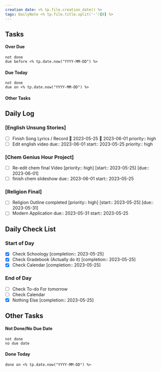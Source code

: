 ```yaml
---
creation date: <% tp.file.creation_date() %>
tags: DailyNote <% tp.file.title.split('-')[0] %>
---
```


## Tasks

#### Over Due

```tasks
not done
due before <% tp.date.now("YYYY-MM-DD") %>
```

#### Due Today

```tasks
not done
due on <% tp.date.now("YYYY-MM-DD") %>
```

#### Other Tasks

## Daily Log

### [English Unsung Stories]
- [ ] Finish Song Lyrics / Record 🛫 2023-05-25 📅 2023-06-01 priority:: high 
- [ ] Edit english video due:: 2023-06-01 start:: 2023-05-25 priority:: high 

### [Chem Genius Hour Project]
- [ ] Re-edit chem final Video  [priority:: high]  [start:: 2023-05-25]  [due:: 2023-06-01]
- [ ] finish chem slideshow due:: 2023-06-01 start:: 2023-05-25 

### [Religion Final]
- [ ] Religion Outline completed  [priority:: high]  [start:: 2023-05-25]  [due:: 2023-05-31]
- [ ] Modern Application due:: 2023-05-31 start:: 2023-05-25 

## Daily Check List

### Start of Day

- [x] Check Schoology  [completion:: 2023-05-25]
- [x] Check Gradebook (Actually do it)  [completion:: 2023-05-25]
- [x] Check Calendar  [completion:: 2023-05-25]

### End of Day

- [ ] Check To-do For tomorrow
- [ ] Check Calendar
- [x] Nothing Else  [completion:: 2023-05-25]

## Other Tasks

#### Not Done/No Due Date

```tasks
not done
no due date
```

#### Done Today

```tasks
done on <% tp.date.now("YYYY-MM-DD") %>
```